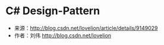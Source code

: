# C# Design-Pattern
- 来源：http://blog.csdn.net/lovelion/article/details/9149029
- 作者：刘伟   http://blog.csdn.net/lovelion


